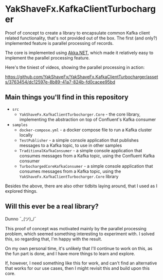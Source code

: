 # YakShaveFx.KafkaClientTurbocharger

Proof of concept to create a library to encapsulate common Kafka client related functionality, that's not provided out of the box. The first (and only?) implemented feature is parallel processing of records.

The core is implemented using [Akka.NET](https://getakka.net), which made it relatively easy to implement the parallel processing feature.

Here's the tiniest of videos, showing the parallel processing in action:

https://github.com/YakShaveFx/YakShaveFx.KafkaClientTurbocharger/assets/3763454/dc12597e-8b89-41a7-824b-fd0cacee95bd

## Main things you'll find in this repository

- `src`
  - `YakShaveFx.KafkaClientTurbocharger.Core` - the core library, implementing the abstraction on top of Confluent's Kafka consumer
- `samples`
  - `docker-compose.yml` - a docker compose file to run a Kafka cluster locally
  - `TestPublisher` - a simple console application that publishes messages to a Kafka topic, to use in other samples
  - `TraditionalKafkaConsumer` - a simple console application that consumes messages from a Kafka topic, using the Confluent Kafka consumer
  - `TurbochargedCoreKafkaConsumer` - a simple console application that consumes messages from a Kafka topic, using the `YakShaveFx.KafkaClientTurbocharger.Core` library

Besides the above, there are also other tidbits laying around, that I used as I explored things.

## Will this ever be a real library?

Dunno ¯\_(ツ)_/¯

This proof of concept was motivated mainly by the parallel processing problem, which seemed something interesting to experiment with. I solved this, so regarding that, I'm happy with the result.

On my own personal time, it's unlikely that I'll continue to work on this, as the fun part is done, and I have more things to learn and explore.

If, however, I need something like this for work, and can't find an alternative that works for our use cases, then I might revisit this and build upon this core.
